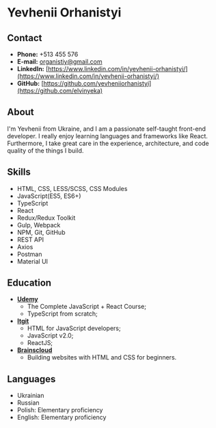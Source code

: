 # Yevhenii Orhanistyi


## Contact

* **Phone:** +513 455 576
* **E-mail:** [organistiy@gmail.com](organistiy@gmail.com)
* **LinkedIn:** [https://www.linkedin.com/in/yevhenii-orhanistyi/](https://www.linkedin.com/in/yevhenii-orhanistyi/)
* **GitHub:** [https://github.com/yevheniiorhanistyi](https://github.com/elvinyeka)
  
## About

I'm Yevhenii from Ukraine, and I am a passionate
self-taught front-end developer. I really enjoy
learning languages and frameworks like React.
Furthermore, I take great care in the experience,
architecture, and code quality of the things I build.

## Skills

* HTML, CSS, LESS/SCSS, CSS Modules
* JavaScript(ES5, ES6+)
* TypeScript
* React
* Redux/Redux Toolkit
* Gulp, Webpack
* NPM, Git, GitHub
* REST API
* Axios
* Postman
* Material UI

## Education
* [**Udemy**](https://www.udemy.com/)
  + The Complete JavaScript + React Course;
  + TypeScript from scratch;
* [**Itgit**](https://itgid.info/ru)
  + HTML for JavaScript developers;
  + JavaScript v2.0;
  + ReactJS;
* [**Brainscloud**](https://brainscloud.ru/)
  + Building websites with HTML and CSS for beginners.


## Languages

* Ukrainian
* Russian
* Polish: Elementary proficiency
* English: Elementary proficiency